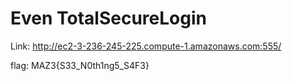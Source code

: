 # Even TotalSecureLogin

Link: http://ec2-3-236-245-225.compute-1.amazonaws.com:555/

flag: MAZ3{S33_N0th1ng5_S4F3}